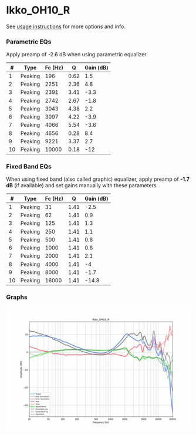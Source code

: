 # Ikko_OH10_R
See [usage instructions](https://github.com/jaakkopasanen/AutoEq#usage) for more options and info.

### Parametric EQs
Apply preamp of -2.6 dB when using parametric equalizer.

|   # | Type    |   Fc (Hz) |    Q |   Gain (dB) |
|-----|---------|-----------|------|-------------|
|   1 | Peaking |       196 | 0.62 |         1.5 |
|   2 | Peaking |      2251 | 2.36 |         4.8 |
|   3 | Peaking |      2391 | 3.41 |        -3.3 |
|   4 | Peaking |      2742 | 2.67 |        -1.8 |
|   5 | Peaking |      3043 | 4.38 |         2.2 |
|   6 | Peaking |      3097 | 4.22 |        -3.9 |
|   7 | Peaking |      4066 | 5.54 |        -3.6 |
|   8 | Peaking |      4656 | 0.28 |         8.4 |
|   9 | Peaking |      9221 | 3.37 |         2.7 |
|  10 | Peaking |     10000 | 0.18 |       -12   |

### Fixed Band EQs
When using fixed band (also called graphic) equalizer, apply preamp of **-1.7 dB** (if available) and set gains manually with these parameters.

|   # | Type    |   Fc (Hz) |    Q |   Gain (dB) |
|-----|---------|-----------|------|-------------|
|   1 | Peaking |        31 | 1.41 |        -2.5 |
|   2 | Peaking |        62 | 1.41 |         0.9 |
|   3 | Peaking |       125 | 1.41 |         1.3 |
|   4 | Peaking |       250 | 1.41 |         1.1 |
|   5 | Peaking |       500 | 1.41 |         0.8 |
|   6 | Peaking |      1000 | 1.41 |         0.8 |
|   7 | Peaking |      2000 | 1.41 |         2.1 |
|   8 | Peaking |      4000 | 1.41 |        -4   |
|   9 | Peaking |      8000 | 1.41 |        -1.7 |
|  10 | Peaking |     16000 | 1.41 |       -14.8 |

### Graphs
![](./Ikko_OH10_R.png)

